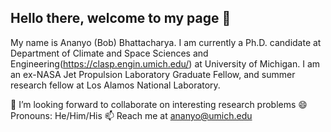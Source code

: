 ## Hello there, welcome to my page 👋

My name is Ananyo (Bob) Bhattacharya. I am currently a Ph.D. candidate at Department of Climate and Space Sciences and Engineering(https://clasp.engin.umich.edu/) at University of Michigan. I am an ex-NASA Jet Propulsion Laboratory Graduate Fellow, and summer research fellow at Los Alamos National Laboratory.


👯 I’m looking forward to collaborate on interesting research problems
😄 Pronouns: He/Him/His
📫 Reach me at ananyo@umich.edu


<!--
**GalacticBobster/GalacticBobster** is a ✨ _special_ ✨ repository because its `README.md` (this file) appears on your GitHub profile.

Here are some ideas to get you started:

- 🔭 I’m currently working on ...
- 🌱 I’m currently learning ...
- 👯 I’m looking to collaborate on ...
- 🤔 I’m looking for help with ...
- 💬 Ask me about ...
- 📫 How to reach me: ...
- 😄 Pronouns: ...
- ⚡ Fun fact: ...
-->
